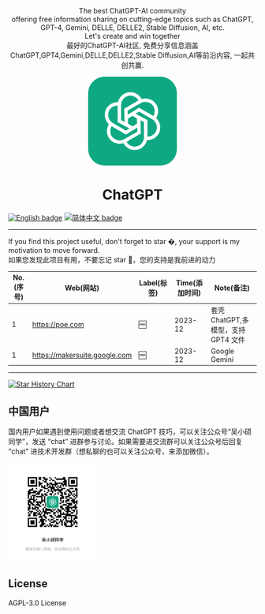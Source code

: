 <div align='center'>The best ChatGPT-AI community</div>
<div align='center'>offering free information sharing on cutting-edge topics such as ChatGPT, GPT-4, Gemini, DELLE, DELLE2, Stable Diffusion, AI, etc.</div>
<div align='center'>Let's create and win together</div>
<div align='center'>最好的ChatGPT-AI社区, 免费分享信息涵盖ChatGPT,GPT4,Gemini,DELLE,DELLE2,Stable Diffusion,AI等前沿内容, 一起共创共赢.</div>

<p align="center">
  <img width="180" src="https://github.com/mingo-wu1/mingo-wu1/blob/main/images/427853386.jpg">
  <h1 align="center">ChatGPT</h1>
</p>

[![English badge](https://img.shields.io/badge/%E8%8B%B1%E6%96%87-English-blue)](./README.md)
[![简体中文 badge](https://img.shields.io/badge/%E7%AE%80%E4%BD%93%E4%B8%AD%E6%96%87-Simplified%20Chinese-blue)](./README-ZH_CN.md)

---
If you find this project useful, don't forget to star �, your support is my motivation to move forward.<br>
如果您发现此项目有用，不要忘记 star 🌟，您的支持是我前进的动力
<table>
    <thead>
    <tr>
        <th>No.(序号)</th>
        <th>Web(网站)</th>
        <th>Label(标签)</th>
        <th>Time(添加时间)</th>
        <th>Note(备注)</th>
    </tr>
    </thead>
    <tbody>
        <tr>
            <td>1</td>
            <td> <a href="https://poe.com" target="_blank">https://poe.com</a>
                <br> </td>
            <td>
                        🆓
            </td>
              <td>2023-12</td>
              <td>套壳ChatGPT,多模型，支持 GPT4 文件 
            </td>
        </tr>
        <tr>
            <td>1</td>
            <td> <a href="https://makersuite.google.com" target="_blank">https://makersuite.google.com</a>
                <br> </td>
            <td>
                        🆓
            </td>
              <td>2023-12</td>
              <td>Google Gemini 
            </td>
        </tr>
    </tbody>
</table>
<!-- normal-end -->

---

[![Star History Chart](https://api.star-history.com/svg?repos=mingo-wu1/chatgpt-ai-chinese&type=Timeline)](https://star-history.com/#mingo-wu1/chatgpt-ai-chinese&Timeline)

## 中国用户

国内用户如果遇到使用问题或者想交流 ChatGPT 技巧，可以关注公众号“吴小硕同学”，发送 “chat” 进群参与讨论。如果需要进交流群可以关注公众号后回复 “chat” 进技术开发群（想私聊的也可以关注公众号，来添加微信）。

<img width="180" src="https://github.com/mingo-wu1/mingo-wu1/blob/main/images/418341499.jpg"> 

## License

AGPL-3.0 License
